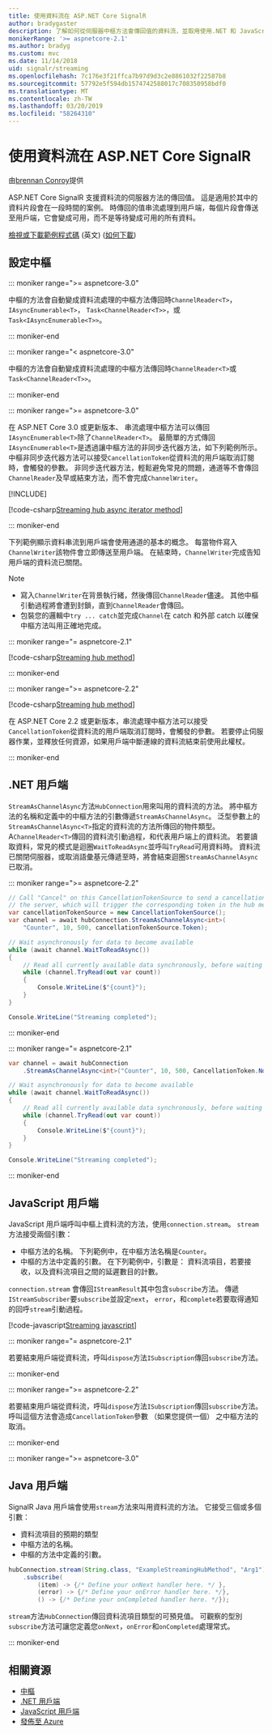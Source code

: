 ```yaml
---
title: 使用資料流在 ASP.NET Core SignalR
author: bradygaster
description: 了解如何從伺服器中樞方法會傳回值的資料流，並取用使用.NET 和 JavaScript 的用戶端的資料流。
monikerRange: '>= aspnetcore-2.1'
ms.author: bradyg
ms.custom: mvc
ms.date: 11/14/2018
uid: signalr/streaming
ms.openlocfilehash: 7c176e3f21ffca7b97d9d3c2e8861032f22587b8
ms.sourcegitcommit: 57792e5f594db1574742588017c708350958bdf0
ms.translationtype: MT
ms.contentlocale: zh-TW
ms.lasthandoff: 03/20/2019
ms.locfileid: "58264310"
---
```

# <a name="use-streaming-in-aspnet-core-signalr"></a>使用資料流在 ASP.NET Core SignalR

由[brennan Conroy](https://github.com/BrennanConroy)提供

ASP.NET Core SignalR 支援資料流的伺服器方法的傳回值。 這是適用於其中的資料片段會在一段時間的案例。 時傳回的值串流處理到用戶端，每個片段會傳送至用戶端，它會變成可用，而不是等待變成可用的所有資料。

[檢視或下載範例程式碼](https://github.com/aspnet/Docs/tree/live/aspnetcore/signalr/streaming/sample) \(英文\) ([如何下載](xref:index#how-to-download-a-sample))

## <a name="set-up-the-hub"></a>設定中樞

::: moniker range=">= aspnetcore-3.0"

中樞的方法會自動變成資料流處理的中樞方法傳回時`ChannelReader<T>`， `IAsyncEnumerable<T>`， `Task<ChannelReader<T>>`，或`Task<IAsyncEnumerable<T>>`。

::: moniker-end

::: moniker range="< aspnetcore-3.0"

中樞的方法會自動變成資料流處理的中樞方法傳回時`ChannelReader<T>`或`Task<ChannelReader<T>>`。

::: moniker-end

::: moniker range=">= aspnetcore-3.0"

在 ASP.NET Core 3.0 或更新版本、 串流處理中樞方法可以傳回`IAsyncEnumerable<T>`除了`ChannelReader<T>`。 最簡單的方式傳回`IAsyncEnumerable<T>`是透過讓中樞方法的非同步迭代器方法，如下列範例所示。 中樞非同步迭代器方法可以接受`CancellationToken`從資料流的用戶端取消訂閱時，會觸發的參數。 非同步迭代器方法，輕鬆避免常見的問題，通道等不會傳回`ChannelReader`及早或結束方法，而不會完成`ChannelWriter`。

[!INCLUDE[](~/includes/csharp-8-required.md)]

[!code-csharp[Streaming hub async iterator method](streaming/sample/Hubs/AsyncEnumerableHub.cs?name=snippet_AsyncIterator)]

::: moniker-end

下列範例顯示資料串流到用戶端會使用通道的基本的概念。 每當物件寫入`ChannelWriter`該物件會立即傳送至用戶端。 在結束時，`ChannelWriter`完成告知用戶端的資料流已關閉。

> [!NOTE]
> * 寫入`ChannelWriter`在背景執行緒，然後傳回`ChannelReader`儘速。 其他中樞引動過程將會遭到封鎖，直到`ChannelReader`會傳回。
> * 包裝您的邏輯中`try ... catch`並完成`Channel`在 catch 和外部 catch 以確保中樞方法叫用正確地完成。

::: moniker range="= aspnetcore-2.1"

[!code-csharp[Streaming hub method](streaming/sample/Hubs/StreamHub.aspnetcore21.cs?name=snippet1)]

::: moniker-end

::: moniker range=">= aspnetcore-2.2"

[!code-csharp[Streaming hub method](streaming/sample/Hubs/StreamHub.cs?name=snippet1)]

在 ASP.NET Core 2.2 或更新版本，串流處理中樞方法可以接受`CancellationToken`從資料流的用戶端取消訂閱時，會觸發的參數。 若要停止伺服器作業，並釋放任何資源，如果用戶端中斷連線的資料流結束前使用此權杖。

::: moniker-end

## <a name="net-client"></a>.NET 用戶端

`StreamAsChannelAsync`方法`HubConnection`用來叫用的資料流的方法。 將中樞方法的名稱和定義中的中樞方法的引數傳遞`StreamAsChannelAsync`。 泛型參數上的`StreamAsChannelAsync<T>`指定的資料流的方法所傳回的物件類型。 A`ChannelReader<T>`傳回的資料流引動過程，和代表用戶端上的資料流。 若要讀取資料，常見的模式是迴圈`WaitToReadAsync`並呼叫`TryRead`可用資料時。 資料流已關閉伺服器，或取消語彙基元傳遞至時，將會結束迴圈`StreamAsChannelAsync`已取消。

::: moniker range=">= aspnetcore-2.2"

```csharp
// Call "Cancel" on this CancellationTokenSource to send a cancellation message to
// the server, which will trigger the corresponding token in the hub method.
var cancellationTokenSource = new CancellationTokenSource();
var channel = await hubConnection.StreamAsChannelAsync<int>(
    "Counter", 10, 500, cancellationTokenSource.Token);

// Wait asynchronously for data to become available
while (await channel.WaitToReadAsync())
{
    // Read all currently available data synchronously, before waiting for more data
    while (channel.TryRead(out var count))
    {
        Console.WriteLine($"{count}");
    }
}

Console.WriteLine("Streaming completed");
```

::: moniker-end

::: moniker range="= aspnetcore-2.1"

```csharp
var channel = await hubConnection
    .StreamAsChannelAsync<int>("Counter", 10, 500, CancellationToken.None);

// Wait asynchronously for data to become available
while (await channel.WaitToReadAsync())
{
    // Read all currently available data synchronously, before waiting for more data
    while (channel.TryRead(out var count))
    {
        Console.WriteLine($"{count}");
    }
}

Console.WriteLine("Streaming completed");
```

::: moniker-end

## <a name="javascript-client"></a>JavaScript 用戶端

JavaScript 用戶端呼叫中樞上資料流的方法，使用`connection.stream`。 `stream` 方法接受兩個引數：

* 中樞方法的名稱。 下列範例中，在中樞方法名稱是`Counter`。
* 中樞的方法中定義的引數。 在下列範例中，引數是： 資料流項目，若要接收，以及資料流項目之間的延遲數目的計數。

`connection.stream` 會傳回`IStreamResult`其中包含`subscribe`方法。 傳遞`IStreamSubscriber`要`subscribe`並設定`next`， `error`，和`complete`若要取得通知的回呼`stream`引動過程。

[!code-javascript[Streaming javascript](streaming/sample/wwwroot/js/stream.js?range=19-36)]

::: moniker range="= aspnetcore-2.1"

若要結束用戶端從資料流，呼叫`dispose`方法`ISubscription`傳回`subscribe`方法。

::: moniker-end

::: moniker range=">= aspnetcore-2.2"

若要結束用戶端從資料流，呼叫`dispose`方法`ISubscription`傳回`subscribe`方法。 呼叫這個方法會造成`CancellationToken`參數 （如果您提供一個） 之中樞方法的取消。

::: moniker-end

::: moniker range=">= aspnetcore-3.0"

## <a name="java-client"></a>Java 用戶端

SignalR Java 用戶端會使用`stream`方法來叫用資料流的方法。 它接受三個或多個引數：

* 資料流項目的預期的類型
* 中樞方法的名稱。
* 中樞的方法中定義的引數。

```java
hubConnection.stream(String.class, "ExampleStreamingHubMethod", "Arg1")
    .subscribe(
        (item) -> {/* Define your onNext handler here. */ },
        (error) -> {/* Define your onError handler here. */},
        () -> {/* Define your onCompleted handler here. */});
```

`stream`方法`HubConnection`傳回資料流項目類型的可預見值。 可觀察的型別`subscribe`方法可讓您定義您`onNext`，`onError`和`onCompleted`處理常式。

::: moniker-end

## <a name="related-resources"></a>相關資源

* [中樞](xref:signalr/hubs)
* [.NET 用戶端](xref:signalr/dotnet-client)
* [JavaScript 用戶端](xref:signalr/javascript-client)
* [發佈至 Azure](xref:signalr/publish-to-azure-web-app)

